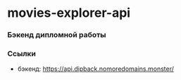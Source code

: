 # movies-explorer-api

### Бэкенд дипломной работы

### Ссылки

- бэкенд: https://api.dipback.nomoredomains.monster/
